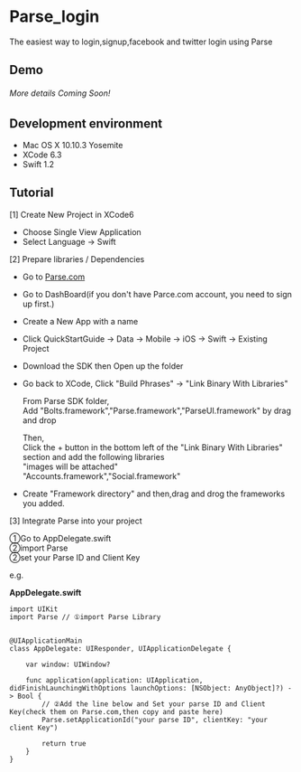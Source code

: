 # Parse_login
The easiest way to login,signup,facebook and twitter login using Parse

## Demo
######  More details Coming Soon!

## Development environment
* Mac OS X 10.10.3 Yosemite  
* XCode 6.3  
* Swift 1.2  

## Tutorial

[1]  Create New Project in XCode6

* Choose Single View Application
* Select Language -> Swift

[2] Prepare libraries / Dependencies
* Go to [Parse.com](https://parse.com/)
* Go to DashBoard(if you don't have Parce.com account, you need to sign up first.)
* Create a New App with a name
* Click QuickStartGuide → Data → Mobile → iOS → Swift → Existing Project
* Download the SDK then Open up the folder
* Go back to XCode, Click "Build Phrases" → "Link Binary With Libraries"  
  
  From Parse SDK folder,  
      Add "Bolts.framework","Parse.framework","ParseUI.framework" by drag and drop    

  Then,  
  Click the + button in the bottom left of the "Link Binary With Libraries" section and add the following libraries  
      "images will be attached"  
      "Accounts.framework","Social.framework"  
* Create "Framework directory" and then,drag and drog the frameworks you added.

[3]  Integrate Parse into your project

①Go to AppDelegate.swift  
②import Parse   
②set your Parse ID and Client Key  

e.g.

**AppDelegate.swift**
```
import UIKit
import Parse // ①import Parse Library


@UIApplicationMain
class AppDelegate: UIResponder, UIApplicationDelegate {

    var window: UIWindow?

    func application(application: UIApplication, didFinishLaunchingWithOptions launchOptions: [NSObject: AnyObject]?) -> Bool {
        // ②Add the line below and Set your parse ID and Client Key(check them on Parse.com,then copy and paste here)
        Parse.setApplicationId("your parse ID", clientKey: "your client Key")
        
        return true
    }
}
```
